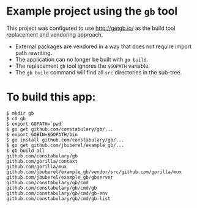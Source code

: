 # Example project using the `gb` tool

This project was configured to use http://getgb.io/ as the build tool replacement and vendoring approach.

* External packages are vendored in a way that does not require import path rewriting.
* The application can no longer be built with `go build`.
* The replacement `gb` tool ignores the `$GOPATH` variable
* The `gb build` command will find all `src` directories in the sub-tree.

# To build this app:

```
$ mkdir gb
$ cd gb
$ export GOPATH=`pwd`
$ go get github.com/constabulary/gb/...
$ export GOBIN=$GOPATH/bin
$ go install github.com/constabulary/gb/...
$ go get github.com/jbuberel/example_gb/...
$ gb build all
github.com/constabulary/gb
github.com/gorilla/context
github.com/gorilla/mux
github.com/jbuberel/example_gb/vendor/src/github.com/gorilla/mux
github.com/jbuberel/example_gb/gbserver
github.com/constabulary/gb/cmd
github.com/constabulary/gb/cmd/gb
github.com/constabulary/gb/cmd/gb-env
github.com/constabulary/gb/cmd/gb-list

```
